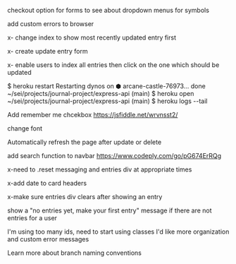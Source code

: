 checkout option for forms to see about dropdown menus for symbols

add custom errors to browser

x- change index to show most recently updated entry first

x- create update entry form

x- enable users to index all entries then click on the one which should be updated


$ heroku restart
Restarting dynos on ⬢ arcane-castle-76973... done
~/sei/projects/journal-project/express-api (main)
$ heroku open
~/sei/projects/journal-project/express-api (main)
$ heroku logs --tail


Add remember me chcekbox
https://jsfiddle.net/wrvnsst2/


change font

Automatically refresh the page after update or delete

add search function to navbar
https://www.codeply.com/go/pG674ErRQg

x-need to .reset messaging and entries div at appropriate times

x-add date to card headers

x-make sure entries div clears after showing an entry

show a "no entries yet, make your first entry" message if there are not entries for a user

I'm using too many ids, need to start using classes
I'd like more organization and custom error messages

Learn more about branch naming conventions
